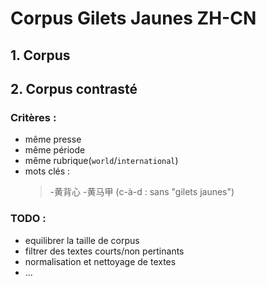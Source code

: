 # Corpus Gilets Jaunes ZH-CN
## 1. Corpus
## 2. Corpus contrasté
### Critères : 
* même presse
* même période
* même rubrique(`world`/`international`)
* mots clés : 
    >-黄背心 -黄马甲 (c-à-d : sans "gilets jaunes")
### TODO :
* equilibrer la taille de corpus
* filtrer des textes courts/non pertinants
* normalisation et nettoyage de textes
* ...
